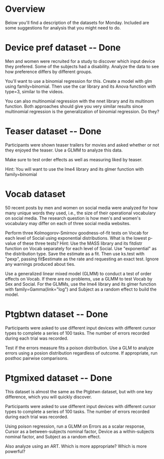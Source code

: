 # Overview

Below you'll find a description of the datasets for Monday. Included are some
suggestions for analysis that you might need to do. 


# Device pref dataset -- Done

Men and women were recruited for a study to discover which input device they
prefered. Some of the subjects had a disability. Analyze the data to see
how preference differs by different groups.

You'll want to use a binomial regression for this. Create a model with glm 
using family=binomial. Then use the car library and its Anova function with 
type=3, similar to the videos.

You can also multinomial regression with the nnet library and its multinom 
function. Both approaches should give you very similar results since 
multinomial regression is the generalization of binomial regression. Do they?


# Teaser dataset -- Done

Participants were shown teaser trailers for movies and asked whether
or not they enjoyed the teaser. Use a GLMM to analyze this data.

Make sure to test order effects as well as measuring liked by teaser.

Hint: You will want to use the lme4 library and its glmer function 
with family=binomial 


# Vocab dataset

50 recent posts by men and women on social media were analyzed for how many
unique words they used, i.e., the size of their operational vocabulary on 
social media. The research question is how men's and women's vocabulary may 
differ on each of three social media websites. 

Perform three Kolmogorov-Smirnov goodness-of-fit tests on Vocab for each 
level of Social using exponential distributions. What is the lowest p-value 
of these three tests? Hint: Use the MASS library and its fitdistr function on 
Vocab separately for each level of Social. Use "exponential" as the 
distribution type. Save the estimate as a fit. Then use ks.test with "pexp",
passing fit$estimate as the rate and requesting an exact test. 
Ignore any warnings produced about ties.

Use a generalized linear mixed model (GLMM) to conduct a test of order effects 
on Vocab. If there are no problems, use a GLMM to test Vocab by Sex and Social.
For the GLMMs, use the lme4 library and its glmer function with 
family=Gamma(link="log") and Subject as a random effect to build the model.


# Ptgbtwn dataset -- Done

Participants were asked to use different input devices with different cursor
types to complete a series of 100 tasks. The number of errors recorded during
each trial was recorded.

Test if the errors measure fits a poison distribution. Use a GLM to analyze 
errors using a posion distribution regardless of outcome. If appropriate,
run posthoc pairwise comparisons. 


# Ptgmixed dataset -- Done

This dataset is almost the same as the Ptgbtwn dataset, but with one key 
difference, which you will quickly discover.

Participants were asked to use different input devices with different cursor
types to complete a series of 100 tasks. The number of errors recorded during
each trial was recorded.

Using poison regression, run a GLMM on Errors as a scalar response, Cursor 
as a between-subjects nominal factor, Device as a within-subjects nominal factor, 
and Subject as a random effect. 

Also analyze using an ART. Which is more appropriate? Which is more powerful?